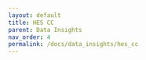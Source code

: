 ```yaml
---
layout: default
title: HES CC
parent: Data Insights
nav_order: 4
permalink: /docs/data_insights/hes_cc
---
```


